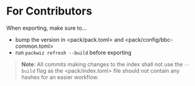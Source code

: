 # For Contributors

When exporting, make sure to…
- bump the version in <pack/pack.toml> and <pack/config/bbc-common.toml>
- run `packwiz refresh --build` before exporting

> **Note**: All commits making changes to the index shall not use the `--build` flag as the <pack/index.toml> file should not contain any hashes for an easier workflow.
